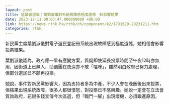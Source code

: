 ```yaml
---
layout: post
title: 區議會選舉｜葉劉淑儀對系統故障感極度遺憾　料影響結果
date: 2023-12-11 00:03:47.000000000 +08:00
link: https://news.rthk.hk/rthk/ch/component/k2/1731619-20231211.htm
categories: rthk
---
```


新民黨主席葉劉淑儀對電子選民登記冊系統出現故障感到極度遺憾，她相信會影響投票結果。

葉劉淑儀認為，政府應一早有應變方案，質疑即使延長投票時間至午夜12時亦無用，因街道上已無人，助選團在夜深亦不敢「嗌咪」，雖然明白政府已努力處理，但部分選民已不願再投票。

她說，事件對新民黨影響大，因為支持者多為中產，不少人會在晚飯後出來投票，但結果出現系統故障，很多人都很憤怒，對投票已不感興趣。她說一定會在立法會質詢政府，花很多錢宣傳今次區選，但「臨門一腳」出現壞機，必須跟進原因。

